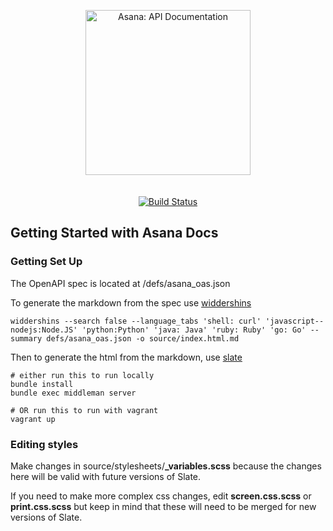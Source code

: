 <p align="center">
  <img src="https://luna1.co/984202.png" alt="Asana: API Documentation" width="264">
  <br>
  <br>
  <br>
  <a href="https://travis-ci.org/lord/slate"><img src="https://travis-ci.org/lord/slate.svg?branch=master" alt="Build Status"></a>
</p>

Getting Started with Asana Docs
------------------------------

### Getting Set Up
The OpenAPI spec is located at /defs/asana_oas.json

To generate the markdown from the spec use [widdershins](https://github.com/mermade/widdershins)
```shell
widdershins --search false --language_tabs 'shell: curl' 'javascript--nodejs:Node.JS' 'python:Python' 'java: Java' 'ruby: Ruby' 'go: Go' --summary defs/asana_oas.json -o source/index.html.md
```

Then to generate the html from the markdown, use [slate](https://github.com/lord/slate)
```shell
# either run this to run locally
bundle install
bundle exec middleman server

# OR run this to run with vagrant
vagrant up
```

### Editing styles
Make changes in source/stylesheets/**\_variables.scss** because the changes here will be valid with future versions of Slate.

If you need to make more complex css changes, edit **screen.css.scss** or **print.css.scss** but keep in mind that these will need to be merged for new versions of Slate.
